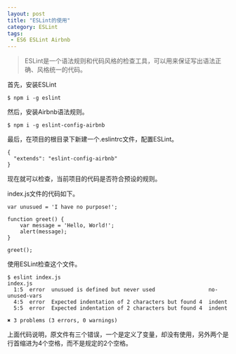 ```yaml
---
layout: post
title: "ESLint的使用"
category: ESLint
tags: 
 - ES6 ESLint Airbnb
---
```



> ESLint是一个语法规则和代码风格的检查工具，可以用来保证写出语法正确、风格统一的代码。


首先，安装ESLint

    $ npm i -g eslint

然后，安装Airbnb语法规则。

    $ npm i -g eslint-config-airbnb

最后，在项目的根目录下新建一个.eslintrc文件，配置ESLint。

    {
      "extends": "eslint-config-airbnb"
    }

现在就可以检查，当前项目的代码是否符合预设的规则。

index.js文件的代码如下。

    
    var unusued = 'I have no purpose!';
    
    function greet() {
        var message = 'Hello, World!';
        alert(message);
    }
    
    greet();
    
    
使用ESLint检查这个文件。

    $ eslint index.js
    index.js
      1:5  error  unusued is defined but never used                 no-unused-vars
      4:5  error  Expected indentation of 2 characters but found 4  indent
      5:5  error  Expected indentation of 2 characters but found 4  indent
    
    ✖ 3 problems (3 errors, 0 warnings)
    
    
上面代码说明，原文件有三个错误，一个是定义了变量，却没有使用，另外两个是行首缩进为4个空格，而不是规定的2个空格。